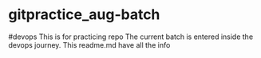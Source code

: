 # gitpractice_aug-batch 
#devops
This is for practicing repo
The current batch is entered inside the devops journey.
This readme.md have all the info
